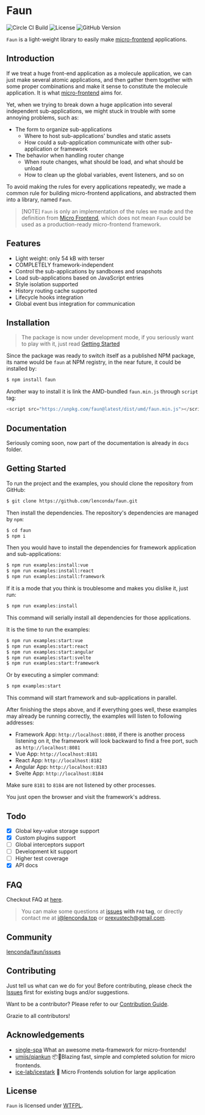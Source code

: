 # Faun

![Circle CI Build](https://circleci.com/gh/lenconda/faun/tree/dev.svg?style=svg)
![License](https://img.shields.io/github/license/lenconda/faun)
![GitHub Version](https://img.shields.io/github/package-json/v/lenconda/faun)


`Faun` is a light-weight library to easily make [micro-frontend](https://micro-frontends.org/) applications.

## Introduction

If we treat a huge front-end application as a molecule application, we can just make several atomic applications, and then gather them together with some proper combinations and make it sense to constitute the molecule application. It is what [micro-frontend](https://micro-frontends.org/) aims for.

Yet, when we trying to break down a huge application into several independent sub-applications, we might stuck in trouble with some annoying problems, such as:

- The form to organize sub-applications
  - Where to host sub-applications' bundles and static assets
  - How could a sub-application communicate with other sub-application or framework
- The behavior when handling router change
  - When route changes, what should be load, and what should be unload
  - How to clean up the global variables, event listeners, and so on

To avoid making the rules for every applications repeatedly, we made a common rule for building micro-frontend applications, and abstracted them into a library, named `Faun`.

> [NOTE] `Faun` is only an implementation of the rules we made and the definition from [Micro Frontend](https://micro-frontends.org/), which does not mean `Faun` could be used as a production-ready micro-frontend framework.

## Features

- Light weight: only 54 kB with terser
- COMPLETELY framework-independent
- Control the sub-applications by sandboxes and snapshots
- Load sub-applications based on JavaScript entries
- Style isolation supported
- History routing cache supported
- Lifecycle hooks integration
- Global event bus integration for communication

## Installation

> The package is now under development mode, if you seriously want to play with it, just read [Getting Started](#getting-started)

Since the package was ready to switch itself as a published NPM package, its name would be `faun` at NPM registry, in the near future, it could be installed by:

```bash
$ npm install faun
```

Another way to install it is link the AMD-bundled `faun.min.js` through `script` tag:

```javascript
<script src="https://unpkg.com/faun@latest/dist/umd/faun.min.js"></script>
```

## Documentation

Seriously coming soon, now part of the documentation is already in `docs` folder.

## Getting Started

To run the project and the examples, you should clone the repository from GitHub:

```bash
$ git clone https://github.com/lenconda/faun.git
```

Then install the dependencies. The repository's dependencies are managed by `npm`:

```bash
$ cd faun
$ npm i
```

Then you would have to install the dependencies for framework application and sub-applications:

```bash
$ npm run examples:install:vue
$ npm run examples:install:react
$ npm run examples:install:framework
```

If it is a mode that you think is troublesome and makes you dislike it, just run:

```bash
$ npm run examples:install
```

This command will serially install all dependencies for those applications.

It is the time to run the examples:

```bash
$ npm run examples:start:vue
$ npm run examples:start:react
$ npm run examples:start:angular
$ npm run examples:start:svelte
$ npm run examples:start:framework
```

Or by executing a simpler command:

```bash
$ npm examples:start
```

This command will start framework and sub-applications in parallel.

After finishing the steps above, and if everything goes well, these examples may already be running correctly, the examples will listen to following addresses:

- Framework App: `http://localhost:8080`, if there is another process listening on it, the framework will look backward to find a free port, such as `http://localhost:8081`
- Vue App: `http://localhost:8181`
- React App: `http://localhost:8182`
- Angular App: `http://localhost:8183`
- Svelte App: `http://localhost:8184`

Make sure `8181` to `8184` are not listened by other processes.

You just open the browser and visit the framework's address.

## Todo

- [x] Global key-value storage support
- [x] Custom plugins support
- [ ] Global interceptors support
- [ ] Development kit support
- [ ] Higher test coverage
- [x] API docs

## FAQ

Checkout FAQ at [here](https://faun.lenconda.top/#/faq/).

> You can make some questions at [issues](https://github.com/lenconda/faun/issues) **with `FAQ` tag**, or directly contact me at [i@lenconda.top](mailto:i@lenconda.top) or [prexustech@gmail.com](mailto:prexustech@gmail.com).

## Community

[lenconda/faun/issues](https://github.com/lenconda/faun/issues)

## Contributing

Just tell us what can we do for you! Before contributing, please check the [Issues](https://github.com/lenconda/faun/issues) first for existing bugs and/or suggestions.

Want to be a contributor? Please refer to our [Contribution Guide](CONTRIBUTING.md).

Grazie to all contributors!

## Acknowledgements

- [single-spa](https://github.com/CanopyTax/single-spa) What an awesome meta-framework for micro-frontends!
- [umijs/qiankun](https://github.com/umijs/qiankun) 📦🚀Blazing fast, simple and completed solution for micro frontends.
- [ice-lab/icestark](https://github.com/ice-lab/icestark) 🐯 Micro Frontends solution for large application

## License

`Faun` is licensed under [WTFPL](LICENSE).
